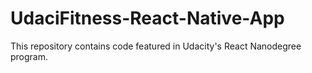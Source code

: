 # UdaciFitness-React-Native-App
This repository contains code featured in Udacity's React Nanodegree program.
